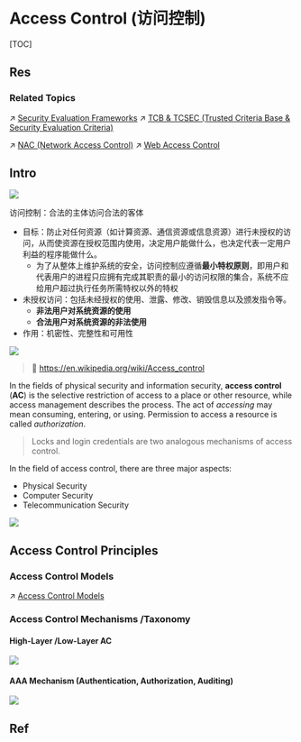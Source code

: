 # Access Control (访问控制)

[TOC]



## Res
### Related Topics
↗ [Security Evaluation Frameworks](../../../../🏰%20Cybersecurity%20Basics%20&%20InfoSec/👩🏻‍⚖️%20Security%20Laws%20&%20Regulations%20&%20Standards/Cybersecurity%20Related%20Standards%20&%20Organizations/Security%20Evaluation%20Frameworks/Security%20Evaluation%20Frameworks.md)
↗ [TCB & TCSEC (Trusted Criteria Base & Security Evaluation Criteria)](../../../../🏰%20Cybersecurity%20Basics%20&%20InfoSec/👩🏻‍⚖️%20Security%20Laws%20&%20Regulations%20&%20Standards/Cybersecurity%20Related%20Standards%20&%20Organizations/Security%20Evaluation%20Frameworks/TCB%20&%20TCSEC%20(Trusted%20Criteria%20Base%20&%20Security%20Evaluation%20Criteria).md)

↗ [NAC (Network Access Control)](../../🛌%20Comprehensive%20Defense%20Systems%20&%20Security%20Products/Network%20&%20Web%20Security%20Products/NAC%20(Network%20Access%20Control).md)
↗ [Web Access Control](../../../../Application%20Security/💉%20Web%20Security/🍭%20Web%20Application%20Security%20Mechanisms/Web%20Access%20Control/Web%20Access%20Control.md)



## Intro
![](../../../../../../../Assets/Pics/Screenshot%202023-03-26%20at%205.29.39%20PM.png)

访问控制：合法的主体访问合法的客体
- 目标：防止对任何资源（如计算资源、通信资源或信息资源）进行未授权的访问，从而使资源在授权范围内使用，决定用户能做什么，也决定代表一定用户利益的程序能做什么。
	- 为了从整体上维护系统的安全，访问控制应遵循**最小特权原则**，即用户和代表用户的进程只应拥有完成其职责的最小的访问权限的集合，系统不应给用户超过执行任务所需特权以外的特权
- 未授权访问：包括未经授权的使用、泄露、修改、销毁信息以及颁发指令等。
	- **非法用户对系统资源的使用**
	- **合法用户对系统资源的非法使用**
- 作用：机密性、完整性和可用性

![](../../../../../../../Assets/Pics/Screenshot%202023-03-26%20at%205.25.15%20PM.png)

> 🔗 https://en.wikipedia.org/wiki/Access_control

In the fields of physical security and information security, **access control** (**AC**) is the selective restriction of access to a place or other resource, while access management describes the process. The act of *accessing* may mean consuming, entering, or using. Permission to access a resource is called *authorization*.

> Locks and login credentials are two analogous mechanisms of access control.

In the field of access control, there are three major aspects:
- Physical Security
- Computer Security
- Telecommunication Security

![](../../../../../../../Assets/Pics/Screenshot%202023-03-26%20at%205.30.09%20PM.png)



## Access Control Principles
### Access Control Models
↗ [Access Control Models](📌%20Access%20Control%20Models/Access%20Control%20Models.md)


### Access Control Mechanisms /Taxonomy
#### High-Layer /Low-Layer AC
![](../../../../../../../Assets/Pics/Pasted%20image%2020231101144813.png)
#### AAA Mechanism (Authentication, Authorization, Auditing)
![](../../../../../../../Assets/Pics/Screenshot%202023-06-14%20at%202.56.16%20PM.png)



## Ref
[CISSP Concepts – Trusted Computing Base/ TCEC, ITSEC and Common Criteria]: https://www.cm-alliance.com/cissp/trusted-computing-base/-tcec-itsec-and-common-criteria

[CISP——访问控制（自主访问控制和强制访问控制）]: https://blog.csdn.net/honest_run/article/details/122793277

[身份鉴别与访问控制 | CSDN]: https://blog.csdn.net/PK_666/article/details/122678753